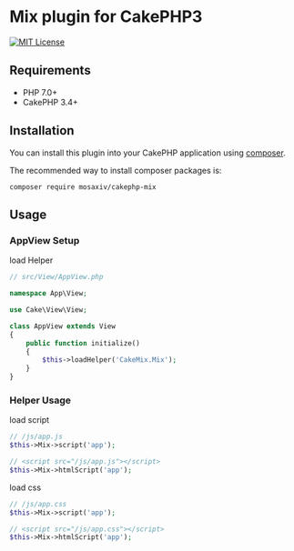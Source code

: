 # Mix plugin for CakePHP3

[![MIT License](http://img.shields.io/badge/license-MIT-blue.svg?style=flat)](LICENSE)

## Requirements

- PHP 7.0+
- CakePHP 3.4+

## Installation

You can install this plugin into your CakePHP application using [composer](http://getcomposer.org).

The recommended way to install composer packages is:

```
composer require mosaxiv/cakephp-mix
```

## Usage

### AppView Setup

load Helper
```php
// src/View/AppView.php

namespace App\View;

use Cake\View\View;

class AppView extends View
{
    public function initialize()
    {
        $this->loadHelper('CakeMix.Mix');
    }
}
```

### Helper Usage

load script

```php
// /js/app.js
$this->Mix->script('app');

// <script src="/js/app.js"></script>
$this->Mix->htmlScript('app');
```

load css

```php
// /js/app.css
$this->Mix->script('app');

// <script src="/js/app.css"></script>
$this->Mix->htmlScript('app');

```
